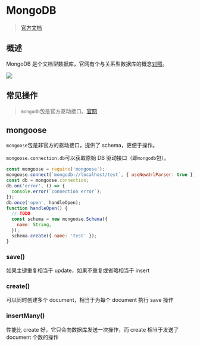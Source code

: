 # MongoDB

> [官方文档](https://docs.mongodb.com/manual/crud/)

## 概述

MongoDB 是个文档型数据库，官网有个与关系型数据库的概念[对照](https://docs.mongodb.com/manual/reference/sql-comparison/)。

![](@images/sqlvsmongo.png)

## 常见操作

> `mongodb`包是官方驱动接口。[官网](https://docs.mongodb.com/manual/reference/method/js-collection/)

## mongoose

`mongoose`包是非官方的驱动接口，提供了 schema，更便于操作。

`mongoose.connection.db`可以获取原始 DB 驱动接口（即`mongodb`包）。

```js
const mongoose = require('mongoose');
mongoose.connect(`mongodb://localhost/test`, { useNewUrlParser: true });
const db = mongoose.connection;
db.on('error', () => {
  console.error(`connection error`);
});
db.once('open', handleOpen);
function handleOpen() {
  // TODO
  const schema = new mongoose.Schema({
    name: String,
  });
  schema.create({ name: 'test' });
}
```

### save()

如果主键重复相当于 update，如果不重复或省略相当于 insert

### create()

可以同时创建多个 document，相当于为每个 document 执行 save 操作

### insertMany()

性能比 create 好，它只会向数据库发送一次操作，而 create 相当于发送了 document 个数的操作
